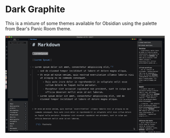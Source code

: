 # Dark Graphite

This is a mixture of some themes available for Obsidian using the palette from Bear's Panic Room theme.

![](graphite.png)
